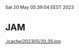 Sat 20 May 05:39:04 EEST 2023
# JAM
<a href='./cache/202305/20_05.log'>./cache/202305/20_05.log</a>
